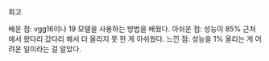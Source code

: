 회고

배운 점: vgg16이나 19 모델을 사용하는 방법을 배웠다.
아쉬운 점: 성능이 85% 근처에서 왔다리 갔다리 해서 더 올리지 못 한 게 아쉬웠다.
느낀 점: 성능을 1% 올리는 게 어려운 일이라는 걸 알았다.
